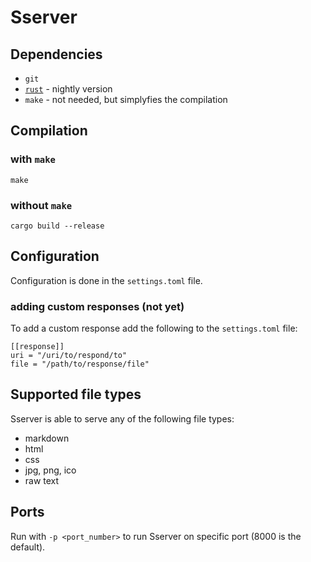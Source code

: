 # Sserver

## Dependencies
+ `git`
+ [`rust`](https://www.rust-lang.org/tools/install) - nightly version
+ `make` - not needed, but simplyfies the compilation

## Compilation
### with `make`
```shell
make
```
### without `make`
```shell
cargo build --release
```

## Configuration
Configuration is done in the `settings.toml` file.
### adding custom responses (not yet)
To add a custom response add the following to the `settings.toml` file:
```
[[response]]
uri = "/uri/to/respond/to"
file = "/path/to/response/file"
```

## Supported file types
Sserver is able to serve any of the following file types:
+ markdown
+ html
+ css
+ jpg, png, ico
+ raw text

## Ports
Run with `-p <port_number>` to run Sserver on specific port (8000 is the default).
